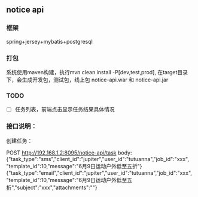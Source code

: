 ## notice api

### 框架
spring+jersey+mybatis+postgresql

### 打包

系统使用maven构建，执行mvn clean install -P[dev,test,prod], 在target目录下，会生成开发包，测试包，线上包 notice-api.war 和 notice-api.jar

### TODO
- [ ] 任务列表，前端点击显示任务结果具体情况

### 接口说明：

创建任务：

POST http://192.168.1.2:8095/notice-api/task
body:
{"task_type":"sms","client_id":"jupiter","user_id":"tutuanna","job_id":"xxx",
"template_id":10,"message":"6月9日运动户外低至五折"}
{"task_type":"email","client_id":"jupiter","user_id":"tutuanna","job_id":"xxx",
"template_id":10,"message":"6月9日运动户外低至五折","subject":"xxx","attachments":""}
